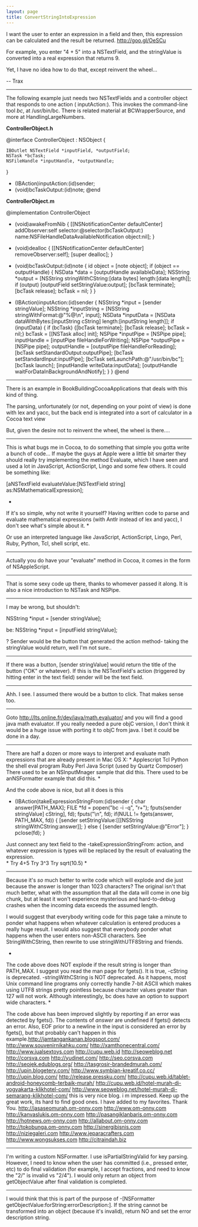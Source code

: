 ```yaml
---
layout: page
title: ConvertStringIntoExpression
---
```




I want the user to enter an expression in a field and then, this expression can be calculated and the result be returned. http://goo.gl/OeSCu

For example, you enter "4 + 5" into a NSTextField, and the stringValue is converted into a real expression that returns 9.

Yet, I have no idea how to do that, except reinvent the wheel...

-- Trax

----

The following example just needs two NSTextFields and a controller object that responds to one action (    inputAction:). This invokes the command-line tool *bc*, at /usr/bin/bc. There is related material at BCWrapperSource, and more at HandlingLargeNumbers.

**ControllerObject.h**

    
@interface ControllerObject : NSObject {

    IBOutlet NSTextField *inputField, *outputField;
    NSTask *bcTask;
    NSFileHandle *inputHandle, *outputHandle;

}
- (IBAction)inputAction:(id)sender;
- (void)bcTaskOutput:(id)note;
@end


**ControllerObject.m**

    
@implementation ControllerObject 

- (void)awakeFromNib {
    [[NSNotificationCenter defaultCenter] addObserver:self
                    selector:@selector(bcTaskOutput:)
                    name:NSFileHandleDataAvailableNotification 
                    object:nil];
}

- (void)dealloc {
    [[NSNotificationCenter defaultCenter] removeObserver:self];
    [super dealloc];
}

- (void)bcTaskOutput:(id)note {
    id object = [note object];
    if (object == outputHandle) {
        NSData *data = [outputHandle availableData];
        NSString *output = [NSString stringWithCString:[data bytes] length:[data length]];
        if (output) [outputField setStringValue:output];
        [bcTask terminate]; [bcTask release]; bcTask = nil;
    }
}

- (IBAction)inputAction:(id)sender {
    NSString *input = [sender stringValue];
    NSString *inputString = [NSString stringWithFormat:@"%@\n", input];
    NSData *inputData = [NSData dataWithBytes:[inputString cString] 
                                        length:[inputString length]];
    if (inputData) {
        if (bcTask) {[bcTask terminate]; [bcTask release]; bcTask = nil;}
        bcTask = [[NSTask alloc] init];
        NSPipe *inputPipe = [NSPipe pipe];
        inputHandle = [inputPipe fileHandleForWriting];
        NSPipe *outputPipe = [NSPipe pipe];
        outputHandle = [outputPipe fileHandleForReading];
        [bcTask setStandardOutput:outputPipe];
        [bcTask setStandardInput:inputPipe];
        [bcTask setLaunchPath:@"/usr/bin/bc"];
        [bcTask launch];
        [inputHandle writeData:inputData];
        [outputHandle waitForDataInBackgroundAndNotify];
    }
}
@end


----

There is an example in BookBuildingCocoaApplications that deals with this kind of thing.

The parsing, unfortunately (or not, depending on your point of view) is done with lex and yacc,
but the back end is integrated into a sort of calculator in a Cocoa text view

But, given the desire not to reinvent the wheel, the wheel is there....

----

This is what bugs me in Cocoa, to do something that simple you gotta write a bunch of code... If maybe the guys at Apple were a little bit smarter they should really try implementing the method Evaluate, which I have seen and used a lot in JavaScript, ActionScript, Lingo and some few others.
It could be something like:

 [aNSTextField evaluateValue:[NSTextField string] as:NSMathematicalExpression];

*
If it's so simple, why not write it yourself? Having written code to parse and evaluate mathematical expressions (with Antlr instead of lex and yacc), I don't see what's simple about it.
*

Or use an interpreted language like JavaScript, ActionScript, Lingo, Perl, Ruby, Python, Tcl, shell script, etc.

----

Actually you do have your "evaluate" method in Cocoa, it comes in the form of NSAppleScript.

----

That is some sexy code up there, thanks to whomever passed it along.  It is also a nice introduction to NSTask and NSPipe.

----

I may be wrong, but shouldn't:

NSString *input = [sender stringValue];

be:
NSString *input = [inputField stringValue];

? Sender would be the button that generated the action method- taking the stringValue would return, well I'm not sure..

----

If there was a button,     [sender stringValue] would return the title of the button ("OK" or whatever). If this is the NSTextField's action (triggered by hitting enter in the text field) sender will be the text field.

----

Ahh. I see. I assumed there would be a button to click. That makes sense too.

----

Goto http://lts.online.fr/dev/java/math.evaluator/ and you will find a good java math evaluator. If you really needed a pure objC version, I don't think it would be a huge issue with porting it to objC from java.  I bet it could be done in a day.

----
There are half a dozen or more ways to interpret and evaluate math expressions that are already present in Mac OS X:
*
Applescript
Tcl
Python
the shell eval program
Ruby
Perl
Java Script (used by Quartz Composer)
There used to be an NSInputMnager sample that did this.
There used to be anNSFormatter example that did this.
*

And the code above is nice, but all it does is this
    
- (IBAction)takeExpressionStringFrom:(id)sender
{
   char     answer[PATH_MAX];
   FILE  *fd = popen("bc -i -q", "r+");
   fputs(sender stringValue] cString], fd);
   fputs("\n", fd);
   if(NULL != fgets(answer, PATH_MAX, fd))
   {
      [sender setStringValue:[[[NSString stringWithCString:answer]];
   }
   else
   {
      [sender setStringValue:@"Error"];
   }
   pclose(fd);
}

Just connect any text field to the -takeExpressionStringFrom: action, and whatever expression is types will be replaced by the result of evaluating the expression.  
*
Try 4+5
Try 3^3
Try sqrt(10.5)
*

----
Because it's *so* much better to write code which will explode and die just because the answer is longer than 1023 characters? The original isn't that much better, what with the assumption that all the data will come in one big chunk, but at least it won't experience mysterious and hard-to-debug crashes when the incoming data exceeds the assumed length.

I would suggest that everybody writing code for this page take a minute to ponder what happens when whatever calculation is entered produces a really huge result. I would also suggest that everybody ponder what happens when the user enters non-ASCII characters. See StringWithCString, then rewrite to use stringWithUTF8String and friends.

*
The code above does NOT explode if the result string is longer than PATH_MAX.  I suggest you read the man page for fgets().
It is true, -cString is deprecated.  -stringWithCString is NOT deprecated.  As it happens, most Unix command line programs only correctly handle 7-bit ASCII which makes using UTF8 strings pretty pointless because character values greater than 127 will not work.  Although interestingly, bc does have an option to support wide characters.
*

The code above has been improved slightly by reporting if an error was detected by fgets().  The contents of *answer* are undefined if fgets() detects an error.  Also, EOF prior to a newline in the input is considered an error by fgets(), but that probably can't happen in this example.http://jamtangankanan.blogspot.com/
http://www.souvenirnikahku.com/
http://xamthonecentral.com/
http://www.jualsextoys.com
http://cupu.web.id
http://seoweblog.net
http://corsva.com
http://yudinet.com/
http://seo.corsva.com
http://seojek.edublogs.org/
http://tasgrosir-brandedmurah.com/
http://upin.blogetery.com/
http://www.symbian-kreatif.co.cc/
http://upin.blog.com/
http://release.pressku.com/
http://cupu.web.id/tablet-android-honeycomb-terbaik-murah/
http://cupu.web.id/hotel-murah-di-yogyakarta-klikhotel-com/
http://www.seoweblog.net/hotel-murah-di-semarang-klikhotel-com/
this is very nice blog. i m impressed. Keep up the great work, its hard to find good ones. I have added to my favorites. Thank You.
http://jasaseomurah.om-onny.com
http://www.om-onny.com
http://kanvaslukis.om-onny.com
http://pasangiklanbaris.om-onny.com
http://hotnews.om-onny.com
http://allabout.om-onny.com
http://tokobunga.om-onny.com
http://sinergibisnis.com
http://niziegaleri.com
http://www.jeparacrafters.com
http://www.wongsukses.com
http://citraindah.biz


----

I'm writing a custom NSFormatter.  I use isPartialStringValid for key parsing.  However, I need to know when the user has committed (i.e., pressed enter, etc) to do final validation (for example, I accept fractions, and need to know the "2/" is invalid vs "2/4").   I would only return an object from getObjectValue after final validation is completed.

----

I would think that this is part of the purpose of     -[NSFormatter getObjectValue:forString:errorDescription:].  If the string cannot be transformed into an object (because it's invalid), return     NO and set the error description string.

